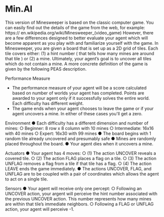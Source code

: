 # Min.AI
This version of Minesweeper is based on the classic computer game. You can easily find out the details of the game from the web, for example: https:// en.wikipedia.org/wiki/Minesweeper_(video_game) However, there are a few differences designed to better evaluate your agent which will become apparent as you play with and familiarize yourself with the game. In Minesweeper, you are given a board that is set up as a 2D grid of tiles. Each tile covers either: (1) a hint number ( that tells how many mines are around that tile ) or (2) a mine. Ultimately, your agent’s goal is to uncover all tiles which do not contain a mine. A more concrete definition of the game is given by the following PEAS description.

Performance Measure
-  The performance measure of your agent will be a score calculated based on number of worlds your agent has completed. Points are awarded to your agent only if it successfully solves the entire world. Each difficulty has different weight. 
-  The game ends when your agent chooses to leave the game or if your agent uncovers a mine. In either of these cases you'll get a zero. 

Environment
● Each difficulty has a different dimension and number of mines: 
    ○ Beginner: 8 row x 8 column with 10 mines
    ○ Intermediate: 16x16 with 40 mines
    ○ Expert: 16x30 with 99 mines
● The board begins with 1 random tile already uncovered and presumably safe 
● Mines are randomly placed throughout the board.
● Your agent dies when it uncovers a mine.

Actuators
● Your agent has 4 moves:
○ (1) The action UNCOVER reveals a covered tile.
○ (2) The action FLAG places a flag on a tile.
○ (3) The action UNFLAG removes a flag from a tile if that tile has a flag. ○ (4) The action LEAVE ends the game immediately.
● The actions UNCOVER, FLAG, and UNFLAG are to be coupled with a pair of coordinates which allows the agent to act on a single tile. 

Sensors
● Your agent will receive only one percept:
○ Following an UNCOVER action, your argent will perceive the hint
number associated with the previous UNCOVER action. This number
represents how many mines are within that tile’s immediate neighbors. ○ Following a FLAG or UNFLAG action, your agent will perceive -1.  
